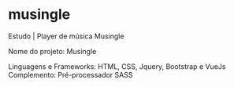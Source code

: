 # musingle
Estudo | Player de música Musingle

Nome do projeto: Musingle

Linguagens e Frameworks: HTML, CSS, Jquery, Bootstrap e VueJs
Complemento: Pré-processador SASS



